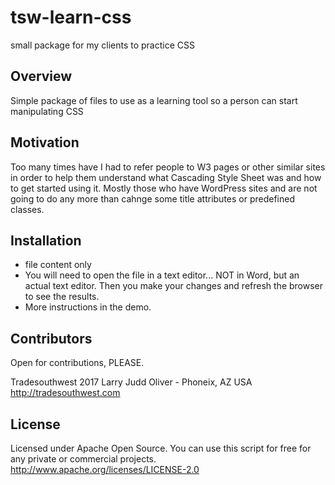 # tsw-learn-css
small package for my clients to practice CSS

## Overview
Simple package of files to use as a learning tool so a person can start manipulating CSS

## Motivation
Too many times have I had to refer people to W3 pages or other similar sites in order to help them understand what Cascading Style Sheet was and how to get started using it. Mostly those who have WordPress sites and are not going to do any more than cahnge some title attributes or predefined classes.

## Installation
* file content only
* You will need to open the file in a text editor... NOT in Word, but an actual text editor. Then you make your changes and refresh the browser to see the results.
* More instructions in the demo.

## Contributors
Open for contributions, PLEASE.

Tradesouthwest 2017
Larry Judd Oliver - Phoneix, AZ USA
http://tradesouthwest.com

## License
Licensed under Apache Open Source. You can use this script for free for any private or commercial projects.
http://www.apache.org/licenses/LICENSE-2.0
